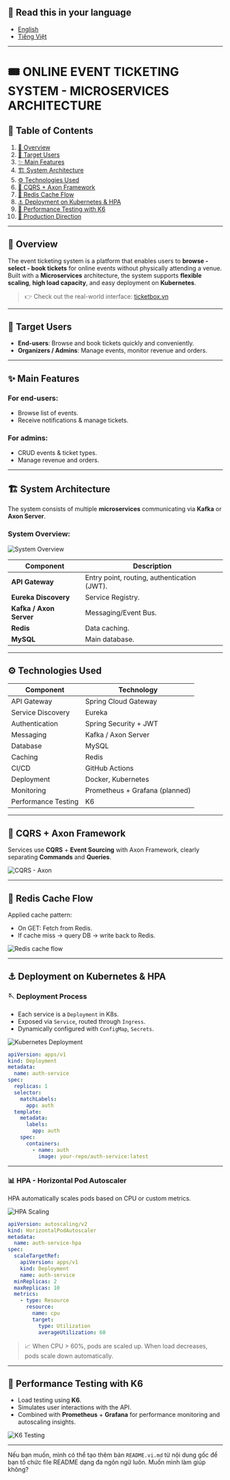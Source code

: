## 📘 Read this in your language

- [English](./README.md)
- [Tiếng Việt](/docs/vi/README.md)

---
# 🎟️ ONLINE EVENT TICKETING SYSTEM - MICROSERVICES ARCHITECTURE

## 📖 Table of Contents

1. [🦩 Overview](#-overview)
2. [👥 Target Users](#-target-users)
3. [✨ Main Features](#-main-features)
4. [🏗️ System Architecture](#-system-architecture)
5. [⚙️ Technologies Used](#-technologies-used)
6. [🧠 CQRS + Axon Framework](#-cqrs--axon-framework)
7. [🚀 Redis Cache Flow](#-redis-cache-flow)
8. [⚓️ Deployment on Kubernetes & HPA](#-deployment-on-kubernetes--hpa)
9. [🧪 Performance Testing with K6](#-performance-testing-with-k6)
10. [📌 Production Direction](#-production-direction)

---

## 🦩 Overview

The event ticketing system is a platform that enables users to **browse - select - book tickets** for online events without physically attending a venue.  
Built with a **Microservices** architecture, the system supports **flexible scaling**, **high load capacity**, and easy deployment on **Kubernetes**.

> 👉 Check out the real-world interface: [ticketbox.vn](https://ticketbox.vn/)

---

## 👥 Target Users

- **End-users**: Browse and book tickets quickly and conveniently.
- **Organizers / Admins**: Manage events, monitor revenue and orders.

---

## ✨ Main Features

### For end-users:

- Browse list of events.
- Receive notifications & manage tickets.

### For admins:

- CRUD events & ticket types.
- Manage revenue and orders.

---

## 🏗️ System Architecture

The system consists of multiple **microservices** communicating via **Kafka** or **Axon Server**.

### System Overview:

![System Overview](./docs/images/architecture/overview.png)

| Component             | Description                                  |
| ---------------------|----------------------------------------------|
| **API Gateway**       | Entry point, routing, authentication (JWT). |
| **Eureka Discovery**  | Service Registry.                            |
| **Kafka / Axon Server** | Messaging/Event Bus.                      |
| **Redis**             | Data caching.                                |
| **MySQL**             | Main database.                               |

---

## ⚙️ Technologies Used

| Component          | Technology                     |
|--------------------|--------------------------------|
| API Gateway         | Spring Cloud Gateway           |
| Service Discovery   | Eureka                         |
| Authentication      | Spring Security + JWT          |
| Messaging           | Kafka / Axon Server            |
| Database            | MySQL                          |
| Caching             | Redis                          |
| CI/CD               | GitHub Actions                 |
| Deployment          | Docker, Kubernetes             |
| Monitoring          | Prometheus + Grafana (planned) |
| Performance Testing | K6                             |

---

## 🧠 CQRS + Axon Framework

Services use **CQRS** + **Event Sourcing** with Axon Framework, clearly separating **Commands** and **Queries**.

![CQRS - Axon](./docs/images/architecture/cqrs-axon.png)

---

## 🚀 Redis Cache Flow

Applied cache pattern:

- On GET: Fetch from Redis.
- If cache miss → query DB → write back to Redis.

![Redis cache flow](./docs/images/architecture/redis-cache-flow.png)

---

## ⚓️ Deployment on Kubernetes & HPA

### 🪡 Deployment Process

- Each service is a `Deployment` in K8s.
- Exposed via `Service`, routed through `Ingress`.
- Dynamically configured with `ConfigMap`, `Secrets`.

![Kubernetes Deployment](./docs/images/k8s/k8s-deploy.png)

```yaml
apiVersion: apps/v1
kind: Deployment
metadata:
  name: auth-service
spec:
  replicas: 1
  selector:
    matchLabels:
      app: auth
  template:
    metadata:
      labels:
        app: auth
    spec:
      containers:
        - name: auth
          image: your-repo/auth-service:latest
```

---

### 📊 HPA - Horizontal Pod Autoscaler

HPA automatically scales pods based on CPU or custom metrics.

![HPA Scaling](./docs/images/k8s/hpa-scaling.png)

```yaml
apiVersion: autoscaling/v2
kind: HorizontalPodAutoscaler
metadata:
  name: auth-service-hpa
spec:
  scaleTargetRef:
    apiVersion: apps/v1
    kind: Deployment
    name: auth-service
  minReplicas: 2
  maxReplicas: 10
  metrics:
    - type: Resource
      resource:
        name: cpu
        target:
          type: Utilization
          averageUtilization: 60
```

> 📈 When CPU > 60%, pods are scaled up. When load decreases, pods scale down automatically.

---

## 🧪 Performance Testing with K6

- Load testing using **K6**.
- Simulates user interactions with the API.
- Combined with **Prometheus** + **Grafana** for performance monitoring and autoscaling insights.

![K6 Testing](./docs/images/test/k6-testing.png)

---

Nếu bạn muốn, mình có thể tạo thêm bản `README.vi.md` từ nội dung gốc để bạn tổ chức file README dạng đa ngôn ngữ luôn. Muốn mình làm giúp không?